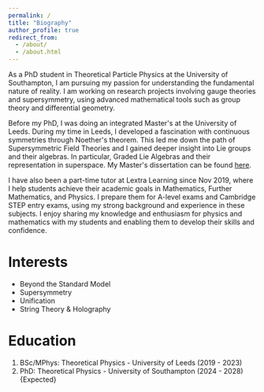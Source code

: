 ```yaml
---
permalink: /
title: "Biography"
author_profile: true
redirect_from: 
  - /about/
  - /about.html
---
```



As a PhD student in Theoretical Particle Physics at the University of Southampton, I am pursuing my passion for understanding the fundamental nature of reality. I am working on research projects involving gauge theories and supersymmetry, using advanced mathematical tools such as group theory and differential geometry.

Before my PhD, I was doing an integrated Master's at the University of Leeds. During my time in Leeds, I developed a fascination with continuous symmetries through Noether's theorem. This led me down the path of Supersymmetric Field Theories and I gained deeper insight into Lie groups and their algebras. In particular, Graded Lie Algebras and their representation in superspace. My Master's dissertation can be found [here](https://www.academia.edu/117471881/Supersymmetic_Field_Theories_The_N_1_Wonderland).

I have also been a part-time tutor at Lextra Learning since Nov 2019, where I help students achieve their academic goals in Mathematics, Further Mathematics, and Physics. I prepare them for A-level exams and Cambridge STEP entry exams, using my strong background and experience in these subjects. I enjoy sharing my knowledge and enthusiasm for physics and mathematics with my students and enabling them to develop their skills and confidence.


Interests
======
* Beyond the Standard Model
* Supersymmetry
* Unification
* String Theory & Holography

Education
======
1. BSc/MPhys: Theoretical Physics - University of Leeds (2019 - 2023)
2. PhD: Theoretical Physics - University of Southampton (2024 - 2028) {Expected}



